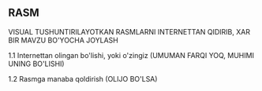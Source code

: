 ## RASM

VISUAL TUSHUNTIRILAYOTKAN RASMLARNI INTERNETTAN QIDIRIB, XAR BIR MAVZU BO'YOCHA JOYLASH

1.1 Internettan olingan bo'lishi, yoki o'zingiz (UMUMAN FARQI YOQ, MUHIMI UNING BO'LISHI)

1.2 Rasmga manaba qoldirish (OLIJO BO'LSA)
